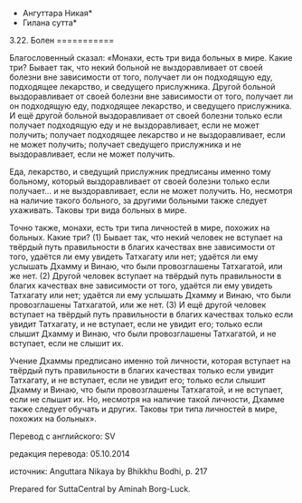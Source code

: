 * Ангуттара Никая*
* Гилана сутта*

3\.22\. Болен
\=\=\=\=\=\=\=\=\=\=\=

Благословенный сказал: «Монахи, есть три вида больных в мире\. Какие три? Бывает так, что некий больной не выздоравливает от своей болезни вне зависимости от того, получает ли он подходящую еду, подходящее лекарство, и сведущего прислужника\. Другой больной выздоравливает от своей болезни вне зависимости от того, получает ли он подходящую еду, подходящее лекарство, и сведущего прислужника\. И ещё другой больной выздоравливает от своей болезни только если получает подходящую еду и не выздоравливает, если не может получить; получает подходящее лекарство и не выздоравливает, если не может получить; получает сведущего прислужника и не выздоравливает, если не может получить\.

Еда, лекарство, и сведущий прислужник предписаны именно тому больному, который выздоравливает от своей болезни только если получает… и не выздоравливает, если не может получить\. Но, несмотря на наличие такого больного, за другими больными также следует ухаживать\. Таковы три вида больных в мире\.

Точно также, монахи, есть три типа личностей в мире, похожих на больных\. Какие три? \(1\) Бывает так, что некий человек не вступает на твёрдый путь правильности в благих качествах вне зависимости от того, удаётся ли ему увидеть Татхагату или нет; удаётся ли ему услышать Дхамму и Винаю, что были провозглашены Татхагатой, или же нет\. \(2\) Другой человек вступает на твёрдый путь правильности в благих качествах вне зависимости от того, удаётся ли ему увидеть Татхагату или нет; удаётся ли ему услышать Дхамму и Винаю, что были провозглашены Татхагатой, или же нет\. \(3\) И ещё другой человек вступает на твёрдый путь правильности в благих качествах только если увидит Татхагату, и не вступает, если не увидит его; только если слышит Дхамму и Винаю, что были провозглашены Татхагатой, и не вступает, если не слышит их\.

Учение Дхаммы предписано именно той личности, которая вступает на твёрдый путь правильности в благих качествах только если увидит Татхагату, и не вступает, если не увидит его; только если слышит Дхамму и Винаю, что были провозглашены Татхагатой, и не вступает, если не слышит их\. Но, несмотря на наличие такой личности, Дхамме также следует обучать и других\. Таковы три типа личностей в мире, похожих на больных»\.

Перевод с английского: SV

редакция перевода: 05\.10\.2014

источник: Anguttara Nikaya by Bhikkhu Bodhi, p\. 217

Prepared for SuttaCentral by Aminah Borg\-Luck\.